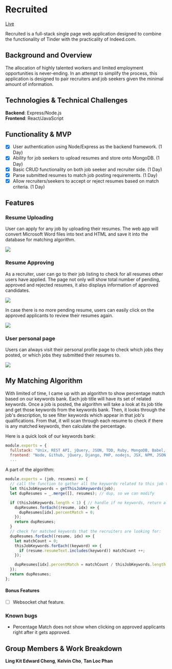# Recruited

[Live](https://recruited.herokuapp.com/)

Recruited is a full-stack single page web application designed to combine the functionality of Tinder with the practicality of Indeed.com.

## Background and Overview

The allocation of highly talented workers and limited employment opportunities is never-ending.  In an attempt to simplify the process, this application is designed to pair recruiters and job seekers given the minimal amount of information.

## Technologies & Technical Challenges
 **Backend**: Express/Node.js   
 **Frontend**: React/JavaScript

## Functionality & MVP
  - [x] User authentication using Node/Express as the backend framework. (1 Day)
  - [x] Ability for job seekers to upload resumes and store onto MongoDB. (1 Day)
  - [x] Basic CRUD functionality on both job seeker and recruiter side. (1 Day)
  - [x] Parse submitted resumes to match job posting requirements. (1 Day)
  - [x] Allow recruiters/seekers to accept or reject resumes based on match criteria. (1 Day)

## Features
### Resume Uploading
User can apply for any job by uploading their resumes. The web app will convert Microsoft Word files into text and HTML and save it into the database for matching algorithm.

![](gifs/resume-uploading.gif)

### Resume Approving
As a recruiter, user can go to their job listing to check for all resumes other users have applied. The page not only will show total number of pending, approved and rejected resumes, it also displays information of approved candidates.

![](gifs/resume-checking.gif)

In case there is no more pending resume, users can easily click on the approved applicants to review their resumes again.

![](gifs/resume-reviewing2.gif)

### User personal page
Users can always visit their personal profile page to check which jobs they posted, or which jobs they submitted their resumes to.

![](gifs/screenshot-recruited.herokuapp.com-2018.02.25-21-06-27.png)

## My Matching Algorithm
With limited of time, I came up with an algorithm to show percentage match based on our keywords bank. Each job title will have its set of related keywords. Once a job is posted, the algorithm will take a look at its job title and get those keywords from the keywords bank. Then, it looks through the job's description, to see filter keywords which appear in that job's qualifications. From that, it will scan through each resume to check if there is any matched keywords, then calculate the percentage.

Here is a quick look of our keywords bank:

```JavaScript
module.exports = {
  fullstack: "Unix, REST API, jQuery, JSON, TDD, Ruby, MongoDB, Babel, Angular, Javascript, HTML5, Git, Flux, HTML, UX, Node, Redux, AWS, React, Java, CSS, Python, Ember, PHP, Nodejs, SQL, Redux, Node, Webpack, Redux, CSS3, Django, Rails, Sass, NoSQL, MySQL, ES6, MVC, redis, Emberjs, Docker, Linux, Boostrap, Linux, Reactjs",
  frontend: "Node, Github, jQuery, Django, PHP, nodejs, JSX, NPM, JSON, Mongo, AngularJS, Jest, TDD, Backbone, HTML5, Mocha, API, D3, SASS, D3, Meteorjs, Webpack, NoSQL, HTML, CSS, Javascript, Ember, SQL, ES6, Python, MongoDB, HTTP, AJAX, CSS3, Redux, REST, Rails, grunt, SCRUM, MySQL, MVC, VueJS",
  ...
```

A part of the algorithm:

```JavaScript
module.exports = (job, resumes) => {
  // call the function to gather all the keywords related to this job title:
  let thisJobKeywords = getThisJobKeywords(job);
  let dupResumes = _.merge([], resumes); // dup, so we can modify

  if (thisJobKeywords.length < 1) { // handle if no keywords, return all 0 percentMatch
    dupResumes.forEach((resume, idx) => {
      dupResumes[idx].percentMatch = 0;
    });
    return dupResumes;
  }
  // check for matched keywords that the recruiters are looking for:
  dupResumes.forEach((resume, idx) => {
    let matchCount = 0;
    thisJobKeywords.forEach((keyword) => {
      if (resume.resumeText.includes(keyword)) matchCount ++;
    });

    dupResumes[idx].percentMatch = matchCount / thisJobKeywords.length;
  });
  return dupResumes;
};
```

#### Bonus Features
  - [ ] Websocket chat feature.

### Known bugs
* Percentage Match does not show when clicking on approved applicants right after it gets approved.

## Group Members & Work Breakdown

**Ling Kit Edward Cheng**,
**Kelvin Cho**,
**Tan Loc Phan**
